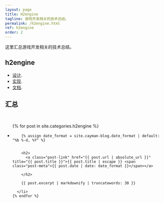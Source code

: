 ```yaml
---
layout: page
title: H2engine
tagline: 游戏开发相关的技术总结。
permalink: /h2engine.html
ref: h2engine
order: 2
---
```


这里汇总游戏开发相关的技术总结。

## h2engine

*   [设计](./another-page.html).
*   [实现](./another-page.html).
*   [文档](./another-page.html).


<h2>汇总</h2>

<div>&nbsp;</div>
<ul class="post-list">
    {% for post in site.categories.h2engine %}
      <li>

        {% assign date_format = site.cayman-blog.date_format | default: "%b %-d, %Y" %}
        

        <h2>
          <a class="post-link" href="{{ post.url | absolute_url }}" title="{{ post.title }}">{{ post.title | escape }} <span class="post-meta">{{ post.date | date: date_format }}</span></a>
          
        </h2>

        {{ post.excerpt | markdownify | truncatewords: 30 }}

      </li>
    {% endfor %}
  </ul>